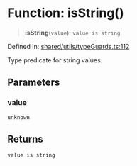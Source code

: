 # Function: isString()

> **isString**(`value`): `value is string`

Defined in: [shared/utils/typeGuards.ts:112](https://github.com/Nick2bad4u/Uptime-Watcher/blob/3cce0c3b352c8390536ca3c7399ece50a05faf18/shared/utils/typeGuards.ts#L112)

Type predicate for string values.

## Parameters

### value

`unknown`

## Returns

`value is string`
